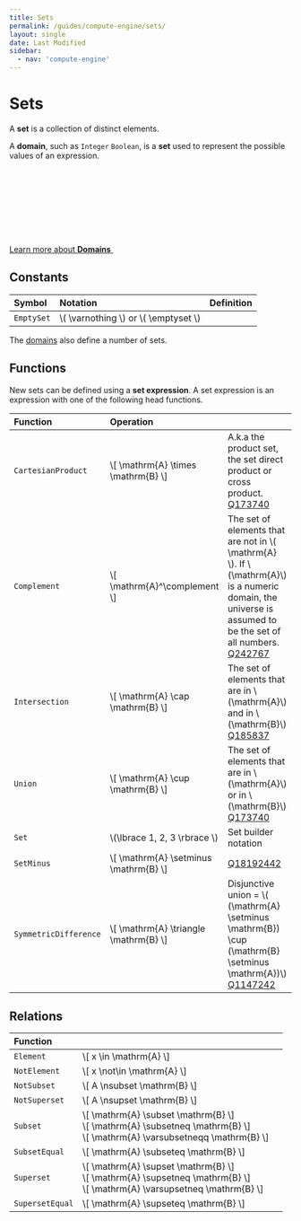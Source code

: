 ```yaml
---
title: Sets
permalink: /guides/compute-engine/sets/
layout: single
date: Last Modified
sidebar:
  - nav: 'compute-engine'
---
```

<script defer type='module'>
    import {  renderMathInDocument } 
      from '//unpkg.com/mathlive/dist/mathlive.min.mjs';
    renderMathInDocument({
      TeX: {
        delimiters: {
          inline: [ ['$', '$'], ['\\(', '\\)']],
          display: [['$$', '$$'],['\\[', '\\]']],
        },
      },
      asciiMath: null,
      processEnvironments : false,
      renderAccessibleContent: false,
    });
</script>
# Sets

A **set** is a collection of distinct elements.

A **domain**, such as `Integer` `Boolean`, is a **set** used to represent the possible values of an expression.

<div class='read-more'><a href="/guides/compute-engine/domains/">Learn more about <strong>Domains</strong> <svg class="svg-chevron" ><use xlink:href="#svg-chevron"></use></svg></a></div>


## Constants


<div class=symbols-table>

| Symbol | Notation | Definition |
| :--- | :--- | :--- |
| `EmptySet`| \\( \varnothing \\) or \\( \emptyset \\)  | |

</div>

The [domains](/guides/compute-engine/domains/) also define a number of sets.
## Functions

New sets can be defined using a **set expression**. A set expression is an expression with one of the following head functions.

<div class=symbols-table>

| Function | Operation | |
| :--- | :--- | :--- |
| `CartesianProduct` | \\[ \mathrm{A} \times \mathrm{B} \\] | A.k.a the product set, the set direct product or cross product. [Q173740](https://www.wikidata.org/wiki/Q173740) |
| `Complement` | \\[ \mathrm{A}^\complement \\]  |  The set of elements that are not in \\( \mathrm{A} \\). If \\(\mathrm{A}\\) is a numeric domain, the universe is assumed to be the set of all numbers. [Q242767](https://www.wikidata.org/wiki/Q242767) |
| `Intersection` | \\[ \mathrm{A} \cap \mathrm{B} \\]  | The set of elements that are in  \\(\mathrm{A}\\) and in \\(\mathrm{B}\\) [Q185837](https://www.wikidata.org/wiki/Q185837) |
| `Union` | \\[ \mathrm{A} \cup \mathrm{B} \\]  | The set of elements that are in \\(\mathrm{A}\\) or in \\(\mathrm{B}\\) [Q173740](https://www.wikidata.org/wiki/Q173740) |
| `Set` | \\(\lbrace 1, 2, 3 \rbrace \\) |  Set builder notation |
| `SetMinus` | \\[ \mathrm{A} \setminus \mathrm{B} \\]  |  [Q18192442](https://www.wikidata.org/wiki/Q18192442) |
| `SymmetricDifference` | \\[  \mathrm{A} \triangle \mathrm{B} \\]  | Disjunctive union = \\( (\mathrm{A} \setminus \mathrm{B}) \cup (\mathrm{B} \setminus \mathrm{A})\\) [Q1147242](https://www.wikidata.org/wiki/Q1147242) |

</div>


## Relations

<div class=symbols-table>

| Function |  | |
| :--- | :--- | :--- |
| `Element` | \\[ x \in \mathrm{A} \\]  |  |
| `NotElement` | \\[ x \not\in \mathrm{A} \\]  |  |
| `NotSubset` | \\[ A \nsubset \mathrm{B} \\]  |  |
| `NotSuperset` | \\[ A \nsupset \mathrm{B} \\]  |  |
| `Subset` | \\[ \mathrm{A} \subset \mathrm{B} \\] <br> \\[ \mathrm{A} \subsetneq \mathrm{B} \\] <br> \\[ \mathrm{A} \varsubsetneqq \mathrm{B} \\]|  |
| `SubsetEqual` | \\[ \mathrm{A} \subseteq \mathrm{B} \\]  |  |
| `Superset` | \\[ \mathrm{A} \supset \mathrm{B} \\]<br>  \\[ \mathrm{A} \supsetneq \mathrm{B} \\]<br>\\[ \mathrm{A} \varsupsetneq \mathrm{B} \\] |  |
| `SupersetEqual` | \\[ \mathrm{A} \supseteq \mathrm{B} \\]  |  |

</div>
